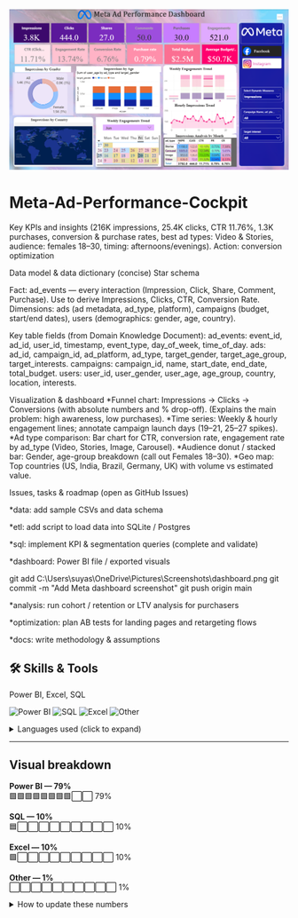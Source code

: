 ![App Demo](https://github.com/Suyash1035/Meta-Ad-Performance-Cockpit/blob/main/dashboard.png)

# Meta-Ad-Performance-Cockpit

Key KPIs and insights (216K impressions, 25.4K clicks, CTR 11.76%, 1.3K purchases, conversion & purchase rates, best ad types: Video & Stories, audience: females 18–30, timing: afternoons/evenings). Action: conversion optimization

Data model & data dictionary (concise) Star schema

Fact: ad_events — every interaction (Impression, Click, Share, Comment, Purchase). Use to derive Impressions, Clicks, CTR, Conversion Rate. Dimensions: ads (ad metadata, ad_type, platform), campaigns (budget, start/end dates), users (demographics: gender, age, country).

Key table fields (from Domain Knowledge Document): ad_events: event_id, ad_id, user_id, timestamp, event_type, day_of_week, time_of_day. ads: ad_id, campaign_id, ad_platform, ad_type, target_gender, target_age_group, target_interests. campaigns: campaign_id, name, start_date, end_date, total_budget. users: user_id, user_gender, user_age, age_group, country, location, interests.

Visualization & dashboard *Funnel chart: Impressions → Clicks → Conversions (with absolute numbers and % drop-off). (Explains the main problem: high awareness, low purchases). *Time series: Weekly & hourly engagement lines; annotate campaign launch days (19–21, 25–27 spikes). *Ad type comparison: Bar chart for CTR, conversion rate, engagement rate by ad_type (Video, Stories, Image, Carousel). *Audience donut / stacked bar: Gender, age-group breakdown (call out Females 18–30). *Geo map: Top countries (US, India, Brazil, Germany, UK) with volume vs estimated value.

Issues, tasks & roadmap (open as GitHub Issues)

*data: add sample CSVs and data schema

*etl: add script to load data into SQLite / Postgres

*sql: implement KPI & segmentation queries (complete and validate)

*dashboard: Power BI file / exported visuals

git add C:\Users\suyas\OneDrive\Pictures\Screenshots\dashboard.png git commit -m "Add Meta dashboard screenshot" git push origin main

*analysis: run cohort / retention or LTV analysis for purchasers

*optimization: plan AB tests for landing pages and retargeting flows

*docs: write methodology & assumptions

## 🛠 Skills & Tools
Power BI, Excel, SQL

<!-- Badges -->
![Power BI](https://img.shields.io/badge/Power%20BI-79%25-F2C811)
![SQL](https://img.shields.io/badge/SQL-10%25-00758F)
![Excel](https://img.shields.io/badge/Excel-10%25-217346)
![Other](https://img.shields.io/badge/Other-1%25-lightgrey)

<details>
<summary>Languages used (click to expand)</summary>

- **JavaScript** — 66.9%  
- **HTML** — 33.1%

</details>

---

## Visual breakdown

**Power BI — 79%**  
🟩🟩🟩🟩🟩🟩🟩🟩⬜⬜ 79%

**SQL — 10%**  
🟦⬜⬜⬜⬜⬜⬜⬜⬜⬜ 10%

**Excel — 10%**  
🟩⬜⬜⬜⬜⬜⬜⬜⬜⬜ 10%

**Other — 1%**  
⬜⬜⬜⬜⬜⬜⬜⬜⬜⬜ 1%


<details>
<summary>How to update these numbers</summary>

1. Edit the percentages in this `README.md` file.
2. Commit and push:
```bash
git add README.md
git commit -m "Update skills percentages"
git push



